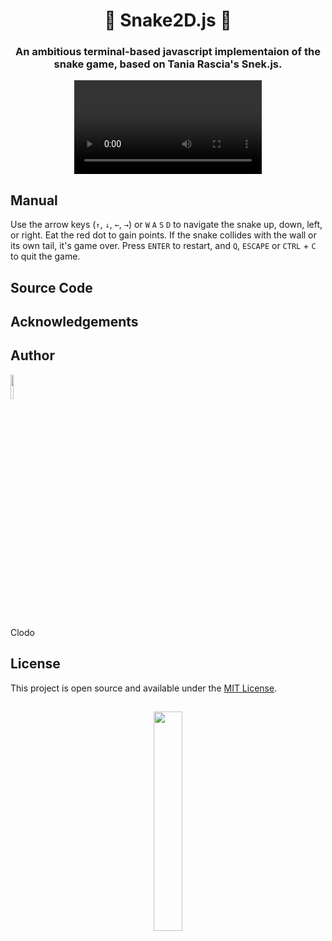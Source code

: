 <div align="center">

# 🐍 Snake2D.js 🐍

### An ambitious terminal-based javascript implementaion of the snake game, based on Tania Rascia's Snek.js.

</div>

<div align="center">
  
<video src="https://github.com/clodoN1109/Snake2D/assets/104923248/526dabc9-45e8-428b-a0c6-1a584f065a4e" />

</div>

## Manual

Use the arrow keys (`↑`, `↓`, `←`, `→`) or `W` `A` `S` `D` to navigate the snake up, down, left, or right. Eat the red dot to gain points. If the snake collides with the wall or its own tail, it's game over. Press `ENTER` to restart, and `Q`, `ESCAPE` or `CTRL` + `C` to quit the game.

## Source Code


## Acknowledgements


## Author

<img width="10%" src="https://github.com/clodoN1109/infinite-snake/assets/104923248/baed9b0e-2f30-4081-887f-b146e527f8ac">

Clodo

## License

This project is open source and available under the [MIT License](LICENSE).

##

<div align="center">

<img src="https://github.com/clodoN1109/Snake2D/assets/104923248/cee1d030-2e6d-47fb-9f99-01094fcb8150" width="30%" />

</div>
